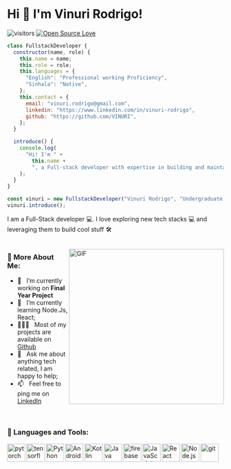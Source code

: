 
# Hi 👋 I'm Vinuri Rodrigo!

![visitors](https://visitor-badge.laobi.icu/badge?page_id=vinurirodrigo.vinurirodrigo)
[![Open Source Love](https://badges.frapsoft.com/os/v1/open-source.svg?v=102)](https://github.com/ellerbrock/open-source-badge/)
```javascript
class FullstackDeveloper {
  constructor(name, role) {
    this.name = name;
    this.role = role;
    this.languages = {
      "English": "Professional working Proficiency",
      "Sinhala": "Native",
    };
    this.contact = {
      email: "vinuri.rodrigo@gmail.com",
      linkedin: "https://www.linkedin.com/in/vinuri-rodrigo",
      github: "https://github.com/VINURI",
    };
  }

  introduce() {
    console.log(
      "Hi! I'm " +
        this.name +
        ", a Full-stack developer with expertise in building and maintaining web, mobile, and deep-learning applications."
    );
  }
}

const vinuri = new FullstackDeveloper("Vinuri Rodrigo", "Undergraduate Student");
vinuri.introduce();

```
I am a Full-Stack developer 💻. I love exploring new tech stacks 💻 and leveraging them to build cool stuff 🛠️ 
<br/>
<br/>

<img align="right" alt="GIF" src="https://raw.githubusercontent.com/rahul-jha98/rahul-jha98/main/techstack.gif" width="360px"/>

### 🧐 More About Me:

- 🔭 &nbsp; I’m currently working on **Final Year Project**
- 🌱 &nbsp; I’m currently learning Node.Js, React; 
- 👨🏻‍💻 &nbsp; Most of my projects are available on [Github](https://github.com/vinurirodrigo?tab=repositories)
- 💬 &nbsp; Ask me about anything tech related, I am happy to help;
- 📫 &nbsp; Feel free to ping me on [LinkedIn](www.linkedin.com/in/vinuri-rodrigo/)
<br>

### 🔨 Languages and Tools:
<a href="https://pytorch.org/" target="_blank"> <img align="left" src="https://raw.githubusercontent.com/rahul-jha98/github_readme_icons/main/language_and_tools/square/pytorch/pytorch.svg" alt="pytorch" height="42px"/> </a> 
<a href="https://www.tensorflow.org" target="_blank"> <img align="left" src="https://raw.githubusercontent.com/rahul-jha98/github_readme_icons/main/language_and_tools/square/tensorflow/tensorflow.svg" alt="tensorflow" height="42px"/> </a> 
<a href="https://www.python.org" target="_blank"><img align="left" alt="Python" height ="42px" src="https://raw.githubusercontent.com/rahul-jha98/github_readme_icons/main/language_and_tools/square/python/python.svg"></a>
<a href="https://developer.android.com" target="_blank"> <img align="left" alt="Android" height ="42px" src="https://raw.githubusercontent.com/rahul-jha98/github_readme_icons/main/language_and_tools/square/android/android.svg"> </a>
<a href="https://kotlinlang.org" target="_blank"><img align="left" alt="Kotlin" height ="42px" src="https://raw.githubusercontent.com/rahul-jha98/github_readme_icons/main/language_and_tools/square/kotlin/kotlin.svg"></a>
<a href="https://www.java.com" target="_blank"><img align="left" alt="Java" height ="42px" src="https://raw.githubusercontent.com/rahul-jha98/github_readme_icons/main/language_and_tools/square/java/java.svg"></a>
<a href="https://firebase.google.com/" target="_blank"> <img align="left" src="https://raw.githubusercontent.com/rahul-jha98/github_readme_icons/main/language_and_tools/square/firebase/firebase.svg" alt="firebase" height ="42px"/> </a>
<a href="https://developer.mozilla.org/en-US/docs/Web/JavaScript" target="_blank"> <img align="left" alt="JavaScript" height ="42px"  src="https://raw.githubusercontent.com/rahul-jha98/github_readme_icons/main/language_and_tools/square/javascript/javascript.svg"> </a>
<a href="https://reactjs.org/" target="_blank"> <img align="left" alt="React" height ="42px" src="https://raw.githubusercontent.com/rahul-jha98/github_readme_icons/main/language_and_tools/square/react/react.svg"></a>
<a href="https://nodejs.org" target="_blank"><img align="left" alt="Node.js" height ="42px" src="https://raw.githubusercontent.com/rahul-jha98/github_readme_icons/main/language_and_tools/square/node/node.svg"></a>
<a href="https://git-scm.com/" target="_blank"> <img src="https://raw.githubusercontent.com/rahul-jha98/github_readme_icons/main/language_and_tools/square/git-scm/git-scm.svg" align="left" alt="git" height='42px'/> </a>

<br>
